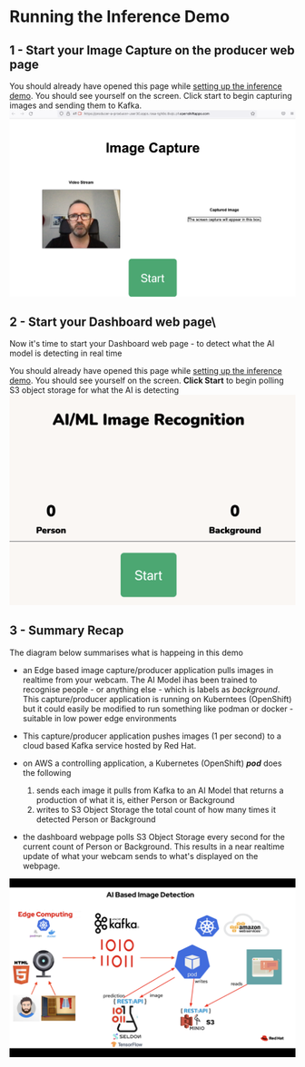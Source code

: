 # Running the Inference Demo


## 1 - Start your Image Capture on the producer web page
You should already have opened this page while [setting up the inference demo](https://github.com/odh-labs/predictive-maint/blob/main/docs/image-detection-1-inference-demo-setup.md). You should see yourself on the screen. Click start to begin capturing images and sending them to Kafka.
![images/2-setup/image20.png](images/2-setup/image20.png) 


## 2 - Start your Dashboard web page\
Now it's time to start your Dashboard web page - to detect what the AI model is detecting in real time






You should already have opened this page while [setting up the inference demo](https://github.com/odh-labs/predictive-maint/blob/main/docs/image-detection-1-inference-demo-setup.md). You should see yourself on the screen. **Click Start** to begin polling S3 object storage for what the AI is detecting
![images/2-setup/image29.png](images/2-setup/image29.png) 


## 3 - Summary Recap

The diagram below summarises what is happeing in this demo
- an Edge based image capture/producer application pulls images in realtime from your webcam. The AI Model ihas been trained to recognise people - or anything else - which is labels as *background*. This capture/producer application is running on Kuberntees (OpenShift) but it could easily be modified to run something like podman or docker - suitable in low power edge environments
- This capture/producer application pushes images (1 per second) to a cloud based Kafka service hosted by Red Hat.
- on AWS a controlling application, a Kubernetes (OpenShift) ***pod*** does the following
  
  1) sends each image it pulls from Kafka to an AI Model that returns a production of what it is, either Person or Background
  2) writes to S3 Object Storage the total count of how many times it detected Person or Background

- the dashboard webpage polls S3 Object Storage every second for the current count of Person or Background. This results in a near realtime update of what your webcam sends to what's displayed on the webpage.

![images/3-inference-demo/image1.png](images/3-inference-demo/image1.png)


